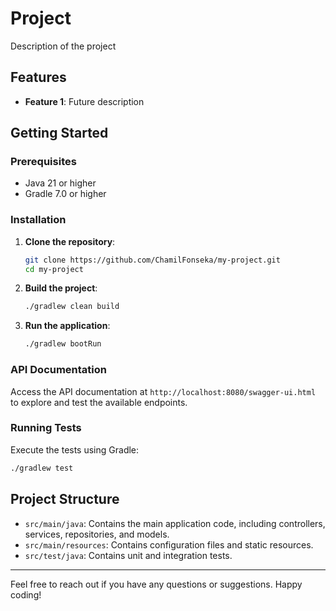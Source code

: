 # Project

Description of the project

## Features

- **Feature 1**: Future description

## Getting Started

### Prerequisites

- Java 21 or higher
- Gradle 7.0 or higher

### Installation

1. **Clone the repository**:
   ```sh
   git clone https://github.com/ChamilFonseka/my-project.git
   cd my-project
   ```

2. **Build the project**:
   ```sh
   ./gradlew clean build
   ```

3. **Run the application**:
   ```sh
   ./gradlew bootRun
   ```

### API Documentation

Access the API documentation at `http://localhost:8080/swagger-ui.html` to explore and test the available endpoints.

### Running Tests

Execute the tests using Gradle:
```sh
./gradlew test
```

## Project Structure

- `src/main/java`: Contains the main application code, including controllers, services, repositories, and models.
- `src/main/resources`: Contains configuration files and static resources.
- `src/test/java`: Contains unit and integration tests.

---

Feel free to reach out if you have any questions or suggestions. Happy coding!
